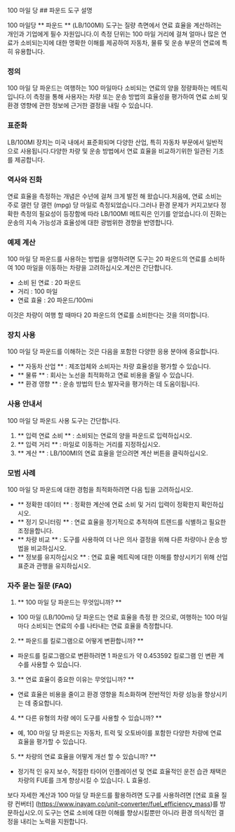 100 마일 당 ## 파운드 도구 설명

100 마일당 ** 파운드 ** (LB/100MI) 도구는 질량 측면에서 연료 효율을 계산하려는 개인과 기업에게 필수 자원입니다.이 측정 단위는 100 마일 거리에 걸쳐 얼마나 많은 연료가 소비되는지에 대한 명확한 이해를 제공하여 자동차, 물류 및 운송 부문의 연료에 특히 유용합니다.

### 정의

100 마일 당 파운드는 여행하는 100 마일마다 소비되는 연료의 양을 정량화하는 메트릭입니다.이 측정을 통해 사용자는 차량 또는 운송 방법의 효율성을 평가하여 연료 소비 및 환경 영향에 관한 정보에 근거한 결정을 내릴 수 있습니다.

### 표준화

LB/100MI 장치는 미국 내에서 표준화되며 다양한 산업, 특히 자동차 부문에서 일반적으로 사용됩니다.다양한 차량 및 운송 방법에서 연료 효율을 비교하기위한 일관된 기초를 제공합니다.

### 역사와 진화

연료 효율을 측정하는 개념은 수년에 걸쳐 크게 발전 해 왔습니다.처음에, 연료 소비는 주로 갤런 당 갤런 (mpg) 당 마일로 측정되었습니다.그러나 환경 문제가 커지고보다 정확한 측정의 필요성이 등장함에 따라 LB/100MI 메트릭은 인기를 얻었습니다.이 진화는 운송의 지속 가능성과 효율성에 대한 광범위한 경향을 반영합니다.

### 예제 계산

100 마일 당 파운드를 사용하는 방법을 설명하려면 도구는 20 파운드의 연료를 소비하여 100 마일을 이동하는 차량을 고려하십시오.계산은 간단합니다.

- 소비 된 연료 : 20 파운드
- 거리 : 100 마일
- 연료 효율 : 20 파운드/100mi

이것은 차량이 여행 할 때마다 20 파운드의 연료를 소비한다는 것을 의미합니다.

### 장치 사용

100 마일 당 파운드를 이해하는 것은 다음을 포함한 다양한 응용 분야에 중요합니다.

- ** 자동차 산업 ** : 제조업체와 소비자는 차량 효율성을 평가할 수 있습니다.
- ** 물류 ** : 회사는 노선을 최적화하고 연료 비용을 줄일 수 있습니다.
- ** 환경 영향 ** : 운송 방법의 탄소 발자국을 평가하는 데 도움이됩니다.

### 사용 안내서

100 마일 당 파운드 사용 도구는 간단합니다.

1. ** 입력 연료 소비 ** : 소비되는 연료의 양을 파운드로 입력하십시오.
2. ** 입력 거리 ** : 마일로 이동하는 거리를 지정하십시오.
3. ** 계산 ** : LB/100MI의 연료 효율을 얻으려면 계산 버튼을 클릭하십시오.

### 모범 사례

100 마일 당 파운드에 대한 경험을 최적화하려면 다음 팁을 고려하십시오.

- ** 정확한 데이터 ** : 정확한 계산에 연료 소비 및 거리 입력이 정확한지 확인하십시오.
- ** 정기 모니터링 ** : 연료 효율을 정기적으로 추적하여 트렌드를 식별하고 필요한 조정을합니다.
- ** 차량 비교 ** : 도구를 사용하여 더 나은 의사 결정을 위해 다른 차량이나 운송 방법을 비교하십시오.
- ** 정보를 유지하십시오 ** : 연료 효율 메트릭에 대한 이해를 향상시키기 위해 산업 표준과 관행을 유지하십시오.

### 자주 묻는 질문 (FAQ)

1. ** 100 마일 당 파운드는 무엇입니까? **
- 100 마일 (LB/100mi) 당 파운드는 연료 효율을 측정 한 것으로, 여행하는 100 마일마다 소비되는 연료의 수를 나타내는 연료 효율을 측정합니다.

2. ** 파운드를 킬로그램으로 어떻게 변환합니까? **
- 파운드를 킬로그램으로 변환하려면 1 파운드가 약 0.453592 킬로그램 인 변환 계수를 사용할 수 있습니다.

3. ** 연료 효율이 중요한 이유는 무엇입니까? **
- 연료 효율은 비용을 줄이고 환경 영향을 최소화하며 전반적인 차량 성능을 향상시키는 데 중요합니다.

4. ** 다른 유형의 차량 에이 도구를 사용할 수 있습니까? **
- 예, 100 마일 당 파운드는 자동차, 트럭 및 오토바이를 포함한 다양한 차량에 연료 효율을 평가할 수 있습니다.

5. ** 차량의 연료 효율을 어떻게 개선 할 수 있습니까? **
- 정기적 인 유지 보수, 적절한 타이어 인플레이션 및 연료 효율적인 운전 습관 채택은 차량의 FUE를 크게 향상시킬 수 있습니다. L 효율성.

보다 자세한 계산과 100 마일 당 파운드를 활용하려면 도구를 사용하려면 [연료 효율 질량 컨버터] (https://www.inayam.co/unit-converter/fuel_efficiency_mass)를 방문하십시오.이 도구는 연료 소비에 대한 이해를 향상시킬뿐만 아니라 환경 의식적인 결정을 내리는 노력을 지원합니다.